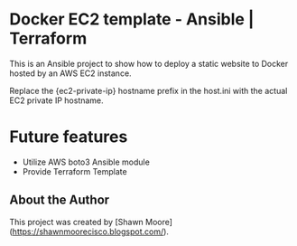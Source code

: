 
# Docker EC2 template - Ansible | Terraform
This is an Ansible project to show how to deploy a static website to Docker hosted by an AWS EC2 instance.

Replace the {ec2-private-ip} hostname prefix in the host.ini with the actual EC2 private IP hostname. 

# Future features
* Utilize AWS boto3 Ansible module  
* Provide Terraform Template

## About the Author
This project was created by [Shawn Moore] (https://shawnmoorecisco.blogspot.com/).
